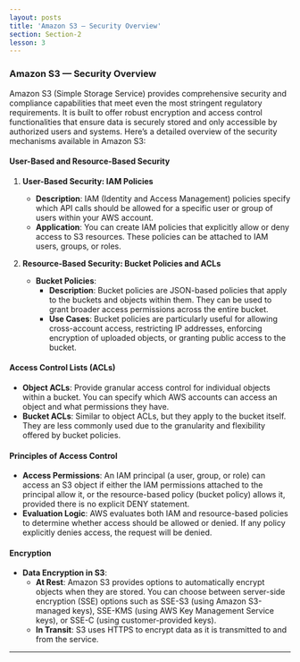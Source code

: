 ```yaml
---
layout: posts
title: 'Amazon S3 — Security Overview'
section: Section-2
lesson: 3
---
```


### Amazon S3 — Security Overview

Amazon S3 (Simple Storage Service) provides comprehensive security and compliance capabilities that meet even the most stringent regulatory requirements. It is built to offer robust encryption and access control functionalities that ensure data is securely stored and only accessible by authorized users and systems. Here’s a detailed overview of the security mechanisms available in Amazon S3:

<!-- pagebreak -->

#### User-Based and Resource-Based Security

1. **User-Based Security: IAM Policies**

   - **Description**: IAM (Identity and Access Management) policies specify which API calls should be allowed for a specific user or group of users within your AWS account.
   - **Application**: You can create IAM policies that explicitly allow or deny access to S3 resources. These policies can be attached to IAM users, groups, or roles.

2. **Resource-Based Security: Bucket Policies and ACLs**
   - **Bucket Policies**:
     - **Description**: Bucket policies are JSON-based policies that apply to the buckets and objects within them. They can be used to grant broader access permissions across the entire bucket.
     - **Use Cases**: Bucket policies are particularly useful for allowing cross-account access, restricting IP addresses, enforcing encryption of uploaded objects, or granting public access to the bucket.

#### Access Control Lists (ACLs)

- **Object ACLs**: Provide granular access control for individual objects within a bucket. You can specify which AWS accounts can access an object and what permissions they have.
- **Bucket ACLs**: Similar to object ACLs, but they apply to the bucket itself. They are less commonly used due to the granularity and flexibility offered by bucket policies.
<!-- pagebreak -->

#### Principles of Access Control

- **Access Permissions**: An IAM principal (a user, group, or role) can access an S3 object if either the IAM permissions attached to the principal allow it, or the resource-based policy (bucket policy) allows it, provided there is no explicit DENY statement.
- **Evaluation Logic**: AWS evaluates both IAM and resource-based policies to determine whether access should be allowed or denied. If any policy explicitly denies access, the request will be denied.
<!-- pagebreak -->

#### Encryption

- **Data Encryption in S3**:
  - **At Rest**: Amazon S3 provides options to automatically encrypt objects when they are stored. You can choose between server-side encryption (SSE) options such as SSE-S3 (using Amazon S3-managed keys), SSE-KMS (using AWS Key Management Service keys), or SSE-C (using customer-provided keys).
  - **In Transit**: S3 uses HTTPS to encrypt data as it is transmitted to and from the service.

---
